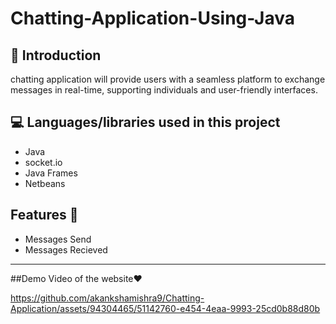 # Chatting-Application-Using-Java

## 📌 Introduction

chatting application will provide users with a seamless platform to exchange messages in real-time, supporting individuals and user-friendly interfaces.

## 💻 Languages/libraries used in this project

- Java
- socket.io
- Java Frames
- Netbeans

## Features 🌸

- Messages Send
- Messages Recieved

----------------------------------------------------------------------------------------------------------------------------------------------------------------------------------------------------------------------------------------------------------------------------------------------------------------------------------------------------------------------------------------------------------------------------------------------

##Demo Video of the website❤️

https://github.com/akankshamishra9/Chatting-Application/assets/94304465/51142760-e454-4eaa-9993-25cd0b88d80b


